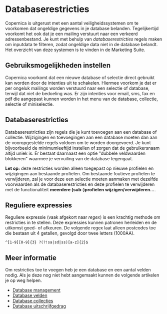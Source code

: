 # Databaserestricties

Copernica is uitgerust met een aantal veiligheidssystemen om te voorkomen
dat ongeldige gegevens in je database belanden. Tegelijkertijd voorkomt het
ook dat je een mailing verstuurt naar een verkeerd adressenbestand. Je kunt met
behulp van *databaserestricties* regels maken om inputdata te filteren, zodat
ongeldige data niet in de database belandt. Het overzicht van deze systemen
is te vinden in de Marketing Suite.

## Gebruiksmogelijkheden instellen

Copernica voorkomt dat een nieuwe database of selectie direct gebruikt kan
worden door de intenties uit te schakelen. Hiermee voorkom je dat er per 
ongeluk mailings worden verstuurd naar een selectie of database, terwijl 
dat niet de bedoeling was. Er zijn intenties voor email, sms, fax en pdf 
die aangepast kunnen worden in het menu van de database, collectie, selectie 
of miniselectie.

## Databaserestricties

Databaserestricties zijn regels die je kunt toevoegen aan een database
of collectie. Wijzigingen en toevoegingen aan een database moeten dan
aan de vooropgestelde regels voldoen om te worden doorgevoerd.
Je kunt bijvoorbeeld de minimumleeftijd instellen of zorgen dat de
gebruikersnaam altijd uniek is. Er bestaat daarnaast een optie
"dubbele veldwaarden blokkeren" waarmee je vervuiling van de database
tegengaat.

**Let op:** deze restricties worden alleen toegepast op nieuwe profielen en
wijzigingen aan bestaande profielen. Om bestaande foutieve profielen te
verwijderen, zal je voor deze een selectie moeten aanmaken met dezelfde
voorwaarden als de databaserestricties en deze profielen te verwijderen met de
functionaliteit **meerdere (sub-)profielen wijzigen/verwijderen...**.

## Reguliere expressies

Reguliere expressie (vaak afgekort naar *regex*) is een krachtig methode
om restricties in te stellen. Deze expressies kunnen patronen herleiden en
de uitkomst goed- of afkeuren. De volgende regex laat alleen postcodes toe
die bestaan uit 4 getallen, gevolgd door twee letters (1000AA).

`^[1-9][0-9]{3} ?(?!sa|sd|ss)[a-z]{2}$`

## Meer informatie

Om restricties toe te voegen heb je een database en een aantal velden nodig.
Als je deze nog niet hebt aangemaakt kunnen de volgende artikelen je op weg 
helpen.

* [Database management](./database-introduction)
* [Database velden](./database-fields)
* [Database collecties](./database-collections)
* [Database uitschrijfgedrag](./database-unsubscribe-behavior)
